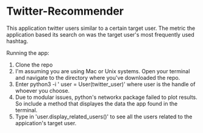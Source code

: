 # Twitter-Recommender
This application twitter users similar to a certain target user. The metric the application based its search on was the target user's most frequently used hashtag. 


Running the app:

1. Clone the repo
2. I'm assuming you are using Mac or Unix systems. Open your terminal and navigate to the directory where you've downloaded the repo.
3. Enter python3 -i ' user = User(twitter_user)' where user is the handle of whoever you choose.
4. Due to modular issues, python's networkx package failed to plot results. So include a method that displayes the data the app found in the terminal.
5. Type in 'user.display_related_users()' to see all the users related to the appication's target user.

